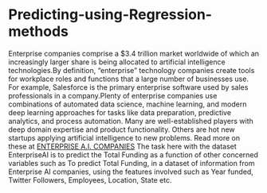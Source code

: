# Predicting-using-Regression-methods

Enterprise companies comprise a $3.4 trillion market worldwide of which an increasingly larger share is being allocated to artificial intelligence technologies.By definition, “enterprise” technology companies create tools for workplace roles and functions that a large number of businesses use. For example, Salesforce is the primary enterprise software used by sales professionals in a company.Plenty of enterprise companies use combinations of automated data science, machine learning, and modern deep learning approaches for tasks like data preparation, predictive analytics, and process automation. Many are well-established players with deep domain expertise and product functionality. Others are hot new startups applying artificial intelligence to new problems. Read more on these at <a href="http://www.topbots.com/essential-landscape-overview-enterprise-artificial-intelligence/">ENTERPRISE A.I. COMPANIES</a>
The task here with the dataset EnterpriseAI is to predict the Total Funding as a function of other concerned variables such as 
To predict Total Funding, in a dataset of information from Enterprise AI companies, using the features involved such as Year funded, Twitter Followers, Employees, Location, State etc.

